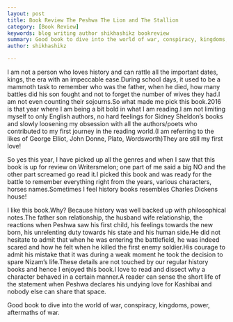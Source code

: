 ```yaml
---
layout: post
title: Book Review The Peshwa The Lion and The Stallion
category: [Book Review]
keywords: blog writing author shikhashikz bookreview
summary: Good book to dive into the world of war, conspiracy, kingdoms, power, aftermaths of war.
author: shikhashikz

---
```


I am not a person who loves history and can rattle all the important dates, kings, the era with an impeccable ease.During school days, it used to be a mammoth task to remember who was the father, when he died, how many battles did his son fought and not to forget the number of wives they had.I am not even counting their sojourns.So what made me pick this book.2016 is that year where I am being a bit bold in what I am reading.I am not limiting myself to only English authors, no hard feelings for Sidney Sheldon’s books and slowly loosening my obsession with all the authors/poets who contributed to my first journey in the reading world.(I am referring to the likes of George Elliot, John Donne, Plato, Wordsworth)They are still my first love!

So yes this year, I have picked up all the genres and when I saw that this book is up for review on Writersmelon; one part of me said a big NO and the other part screamed go read it.I picked this book and was ready for the battle to remember everything right from the years, various characters, horses names.Sometimes I feel history books resembles Charles Dickens house!

I like this book.Why? Because history was well backed up with philosophical notes.The father son relationship, the husband wife relationship, the reactions when Peshwa saw his first child, his feelings towards the new born, his unrelenting duty towards his state and his human side.He did not hesitate to admit that when he was entering the battlefield, he was indeed scared and how he felt when he killed the first enemy soldier.His courage to admit his mistake that it was during a weak moment he took the decision to spare Nizam’s life.These details are not touched by our regular history books and hence I enjoyed this book.I love to read and dissect why a character behaved in a certain manner.A reader can sense the short life of the statement when Peshwa declares his undying love for Kashibai and nobody else can share that space.

Good book to dive into the world of war, conspiracy, kingdoms, power, aftermaths of war.
